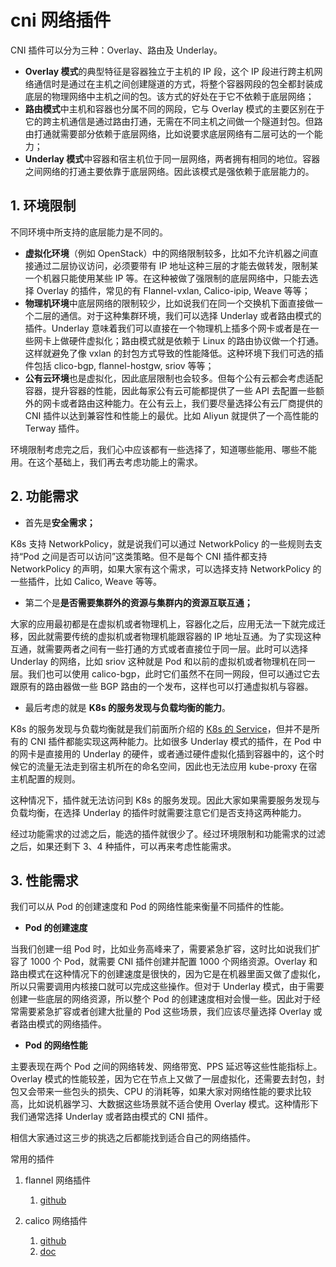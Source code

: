 # cni 网络插件

CNI 插件可以分为三种：Overlay、路由及 Underlay。

- **Overlay 模式**的典型特征是容器独立于主机的 IP 段，这个 IP 段进行跨主机网络通信时是通过在主机之间创建隧道的方式，将整个容器网段的包全都封装成底层的物理网络中主机之间的包。该方式的好处在于它不依赖于底层网络；
- **路由模式**中主机和容器也分属不同的网段，它与 Overlay 模式的主要区别在于它的跨主机通信是通过路由打通，无需在不同主机之间做一个隧道封包。但路由打通就需要部分依赖于底层网络，比如说要求底层网络有二层可达的一个能力；
- **Underlay 模式**中容器和宿主机位于同一层网络，两者拥有相同的地位。容器之间网络的打通主要依靠于底层网络。因此该模式是强依赖于底层能力的。

## 1. 环境限制

不同环境中所支持的底层能力是不同的。

- **虚拟化环境**（例如 OpenStack）中的网络限制较多，比如不允许机器之间直接通过二层协议访问，必须要带有 IP 地址这种三层的才能去做转发，限制某一个机器只能使用某些 IP 等。在这种被做了强限制的底层网络中，只能去选择 Overlay 的插件，常见的有 Flannel-vxlan, Calico-ipip, Weave 等等；
- **物理机环境**中底层网络的限制较少，比如说我们在同一个交换机下面直接做一个二层的通信。对于这种集群环境，我们可以选择 Underlay 或者路由模式的插件。Underlay 意味着我们可以直接在一个物理机上插多个网卡或者是在一些网卡上做硬件虚拟化；路由模式就是依赖于 Linux 的路由协议做一个打通。这样就避免了像 vxlan 的封包方式导致的性能降低。这种环境下我们可选的插件包括 clico-bgp, flannel-hostgw, sriov 等等；
- **公有云环境**也是虚拟化，因此底层限制也会较多。但每个公有云都会考虑适配容器，提升容器的性能，因此每家公有云可能都提供了一些 API 去配置一些额外的网卡或者路由这种能力。在公有云上，我们要尽量选择公有云厂商提供的 CNI 插件以达到兼容性和性能上的最优。比如 Aliyun 就提供了一个高性能的 Terway 插件。

环境限制考虑完之后，我们心中应该都有一些选择了，知道哪些能用、哪些不能用。在这个基础上，我们再去考虑功能上的需求。

## 2. 功能需求

- 首先是**安全需求；**

K8s 支持 NetworkPolicy，就是说我们可以通过 NetworkPolicy 的一些规则去支持“Pod 之间是否可以访问”这类策略。但不是每个 CNI 插件都支持 NetworkPolicy 的声明，如果大家有这个需求，可以选择支持 NetworkPolicy 的一些插件，比如 Calico, Weave 等等。

- 第二个是**是否需要集群外的资源与集群内的资源互联互通；**

大家的应用最初都是在虚拟机或者物理机上，容器化之后，应用无法一下就完成迁移，因此就需要传统的虚拟机或者物理机能跟容器的 IP 地址互通。为了实现这种互通，就需要两者之间有一些打通的方式或者直接位于同一层。此时可以选择 Underlay 的网络，比如 sriov 这种就是 Pod 和以前的虚拟机或者物理机在同一层。我们也可以使用 calico-bgp，此时它们虽然不在同一网段，但可以通过它去跟原有的路由器做一些 BGP 路由的一个发布，这样也可以打通虚拟机与容器。

- 最后考虑的就是 **K8s 的服务发现与负载均衡的能力**。

K8s 的服务发现与负载均衡就是我们前面所介绍的 [K8s 的 Service](https://developer.aliyun.com/article/728115)，但并不是所有的 CNI 插件都能实现这两种能力。比如很多 Underlay 模式的插件，在 Pod 中的网卡是直接用的 Underlay 的硬件，或者通过硬件虚拟化插到容器中的，这个时候它的流量无法走到宿主机所在的命名空间，因此也无法应用 kube-proxy 在宿主机配置的规则。

这种情况下，插件就无法访问到 K8s 的服务发现。因此大家如果需要服务发现与负载均衡，在选择 Underlay 的插件时就需要注意它们是否支持这两种能力。

经过功能需求的过滤之后，能选的插件就很少了。经过环境限制和功能需求的过滤之后，如果还剩下 3、4 种插件，可以再来考虑性能需求。

## 3. 性能需求

我们可以从 Pod 的创建速度和 Pod 的网络性能来衡量不同插件的性能。

- **Pod 的创建速度**

当我们创建一组 Pod 时，比如业务高峰来了，需要紧急扩容，这时比如说我们扩容了 1000 个 Pod，就需要 CNI 插件创建并配置 1000 个网络资源。Overlay 和路由模式在这种情况下的创建速度是很快的，因为它是在机器里面又做了虚拟化，所以只需要调用内核接口就可以完成这些操作。但对于 Underlay 模式，由于需要创建一些底层的网络资源，所以整个 Pod 的创建速度相对会慢一些。因此对于经常需要紧急扩容或者创建大批量的 Pod 这些场景，我们应该尽量选择 Overlay 或者路由模式的网络插件。

- **Pod 的网络性能**

主要表现在两个 Pod 之间的网络转发、网络带宽、PPS 延迟等这些性能指标上。Overlay 模式的性能较差，因为它在节点上又做了一层虚拟化，还需要去封包，封包又会带来一些包头的损失、CPU 的消耗等，如果大家对网络性能的要求比较高，比如说机器学习、大数据这些场景就不适合使用 Overlay 模式。这种情形下我们通常选择 Underlay 或者路由模式的 CNI 插件。

相信大家通过这三步的挑选之后都能找到适合自己的网络插件。



常用的插件

1.  flannel 网络插件 
    1.  [github](https://github.com/flannel-io/flannel)

2.  calico 网络插件 
    1.  [github](https://github.com/projectcalico/calico)
    2.  [doc](https://docs.tigera.io/calico/latest/about/)


